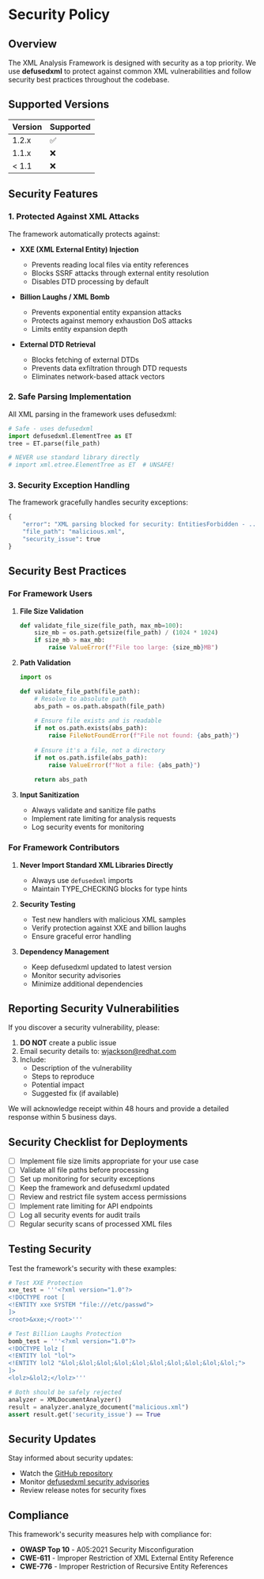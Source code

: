# Security Policy

## Overview

The XML Analysis Framework is designed with security as a top priority. We use **defusedxml** to protect against common XML vulnerabilities and follow security best practices throughout the codebase.

## Supported Versions

| Version | Supported          |
| ------- | ------------------ |
| 1.2.x   | :white_check_mark: |
| 1.1.x   | :x:                |
| < 1.1   | :x:                |

## Security Features

### 1. Protected Against XML Attacks

The framework automatically protects against:

- **XXE (XML External Entity) Injection**
  - Prevents reading local files via entity references
  - Blocks SSRF attacks through external entity resolution
  - Disables DTD processing by default

- **Billion Laughs / XML Bomb**
  - Prevents exponential entity expansion attacks
  - Protects against memory exhaustion DoS attacks
  - Limits entity expansion depth

- **External DTD Retrieval**
  - Blocks fetching of external DTDs
  - Prevents data exfiltration through DTD requests
  - Eliminates network-based attack vectors

### 2. Safe Parsing Implementation

All XML parsing in the framework uses defusedxml:

```python
# Safe - uses defusedxml
import defusedxml.ElementTree as ET
tree = ET.parse(file_path)

# NEVER use standard library directly
# import xml.etree.ElementTree as ET  # UNSAFE!
```

### 3. Security Exception Handling

The framework gracefully handles security exceptions:

```python
{
    "error": "XML parsing blocked for security: EntitiesForbidden - ...",
    "file_path": "malicious.xml",
    "security_issue": true
}
```

## Security Best Practices

### For Framework Users

1. **File Size Validation**
   ```python
   def validate_file_size(file_path, max_mb=100):
       size_mb = os.path.getsize(file_path) / (1024 * 1024)
       if size_mb > max_mb:
           raise ValueError(f"File too large: {size_mb}MB")
   ```

2. **Path Validation**
   ```python
   import os
   
   def validate_file_path(file_path):
       # Resolve to absolute path
       abs_path = os.path.abspath(file_path)
       
       # Ensure file exists and is readable
       if not os.path.exists(abs_path):
           raise FileNotFoundError(f"File not found: {abs_path}")
       
       # Ensure it's a file, not a directory
       if not os.path.isfile(abs_path):
           raise ValueError(f"Not a file: {abs_path}")
       
       return abs_path
   ```

3. **Input Sanitization**
   - Always validate and sanitize file paths
   - Implement rate limiting for analysis requests
   - Log security events for monitoring

### For Framework Contributors

1. **Never Import Standard XML Libraries Directly**
   - Always use `defusedxml` imports
   - Maintain TYPE_CHECKING blocks for type hints

2. **Security Testing**
   - Test new handlers with malicious XML samples
   - Verify protection against XXE and billion laughs
   - Ensure graceful error handling

3. **Dependency Management**
   - Keep defusedxml updated to latest version
   - Monitor security advisories
   - Minimize additional dependencies

## Reporting Security Vulnerabilities

If you discover a security vulnerability, please:

1. **DO NOT** create a public issue
2. Email security details to: wjackson@redhat.com
3. Include:
   - Description of the vulnerability
   - Steps to reproduce
   - Potential impact
   - Suggested fix (if available)

We will acknowledge receipt within 48 hours and provide a detailed response within 5 business days.

## Security Checklist for Deployments

- [ ] Implement file size limits appropriate for your use case
- [ ] Validate all file paths before processing
- [ ] Set up monitoring for security exceptions
- [ ] Keep the framework and defusedxml updated
- [ ] Review and restrict file system access permissions
- [ ] Implement rate limiting for API endpoints
- [ ] Log all security events for audit trails
- [ ] Regular security scans of processed XML files

## Testing Security

Test the framework's security with these examples:

```python
# Test XXE Protection
xxe_test = '''<?xml version="1.0"?>
<!DOCTYPE root [
<!ENTITY xxe SYSTEM "file:///etc/passwd">
]>
<root>&xxe;</root>'''

# Test Billion Laughs Protection  
bomb_test = '''<?xml version="1.0"?>
<!DOCTYPE lolz [
<!ENTITY lol "lol">
<!ENTITY lol2 "&lol;&lol;&lol;&lol;&lol;&lol;&lol;&lol;&lol;&lol;">
]>
<lolz>&lol2;</lolz>'''

# Both should be safely rejected
analyzer = XMLDocumentAnalyzer()
result = analyzer.analyze_document("malicious.xml")
assert result.get('security_issue') == True
```

## Security Updates

Stay informed about security updates:

- Watch the [GitHub repository](https://github.com/redhat-ai-americas/xml-analysis-framework)
- Monitor [defusedxml security advisories](https://github.com/tiran/defusedxml)
- Review release notes for security fixes

## Compliance

This framework's security measures help with compliance for:

- **OWASP Top 10** - A05:2021 Security Misconfiguration
- **CWE-611** - Improper Restriction of XML External Entity Reference
- **CWE-776** - Improper Restriction of Recursive Entity References
